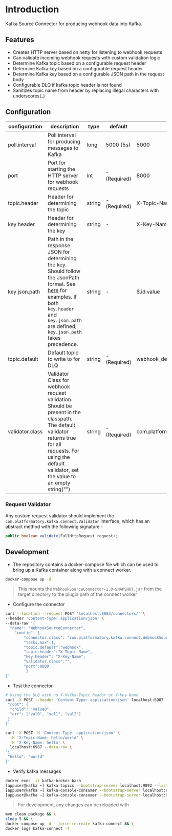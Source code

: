 # Introduction

Kafka Source Connector for producing webhook data into Kafka.

## Features

- Creates HTTP server based on netty for listening to webhook requests
- Can validate incoming webhook requests with custom validation logic
- Determine Kafka topic based on a configurable request header
- Determine Kafka key based on a configurable request header
- Determine Kafka key based on a configurable JSON path in the request body
- Configurable DLQ if kafka topic header is not found
- Sanitizes topic name from header by replacing illegal characters with underscores(_)

## Configuration

| configuration | description | type | default | example |
| --- | --- | --- | --- | --- |
| poll.interval | Poll interval for producing messages to Kafka | long | 5000 (5s) | 5000 |
| port | Port for starting the HTTP server for webhook requests | int | - (Required) | 8000 |
| topic.header | Header for determining the topic | string | - (Required) | X-Topic-Name |
| key.header | Header for determining the key | string | - | X-Key-Name |
| key.json.path | Path in the response JSON for determining the key. Should follow the JsonPath format. See [here](https://github.com/json-path/JsonPath#path-examples) for examples. If both `key.header` and `key.json.path` are defined, `key.json.path` takes precedence. | string | - | $.id.value |
| topic.default | Default topic to write to for DLQ | string | - (Required) | webhook_default |
| validator.class | Validator Class for webhook request validation. Should be present in the classpath. The default validator returns true for all requests. For using the default validator, set the value to an empty string("") | string | - (Required) | com.platformatory.ShopifyRequestValidator |

### Request Validator

Any custom request validator should implement the `com.platformatory.kafka.connect.Validator` interface, which has an abstract method with the following signature - 
```java
public boolean validate(FullHttpRequest request);
```

## Development

- The repository contains a docker-compose file which can be used to bring up a Kafka container along with a connect worker.

```bash
docker-compose up -d
```

> This mounts the `WebhookSourceConnector-1.0-SNAPSHOT.jar` from the target directory to the plugin path of the connect worker

- Configure the connector 

```bash
curl --location --request POST 'localhost:8083/connectors/' \
--header 'Content-Type: application/json' \
--data-raw '{
  "name": "WebhookSourceConnector",
    "config": {
        "connector.class": "com.platformatory.kafka.connect.WebhookSourceConnector",
        "tasks.max":1,
        "topic.default":"webhook",
        "topic.header":"X-Topic-Name",
        "key.header": "X-Key-Name",
        "validator.class":"",
        "port":8000
         }
}'
```

- Test the connector

```bash
# Using the DLQ with no X-Kafka-Topic header or X-Key-Name
curl -X POST --header 'Content-Type: application/json' localhost:6987 --data-raw '{
 "root": {
  "child": "value0",
  "arr": ["val0", "val1", "val2"]
 }
}'

curl -X POST -H 'Content-Type: application/json' \
  -H 'X-Topic-Name: hello/world' \
  -H 'X-Key-Name: hello' \
  localhost:6987 --data-raw \
'{
 "hello": "world"
}'
```

- Verify kafka messages

```bash
docker exec -it kafka-broker bash
[appuser@kafka ~] kafka-topics --bootstrap-server localhost:9092 --list
[appuser@kafka ~] kafka-console-consumer --bootstrap-server localhost:9092 --from-beginning --property print.key=true --topic webhook
[appuser@kafka ~] kafka-console-consumer --bootstrap-server localhost:9092 --from-beginning --property print.key=true --topic hello_world
```

> For development, any changes can be reloaded with
```bash
mvn clean package && \
sleep 5 && \
docker-compose up -d --force-recreate kafka-connect && \
docker logs kafka-connect -f
```
